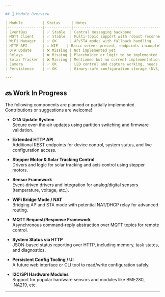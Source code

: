 ```yaml
---

## 🧩 Module Overview

| Module         | Status     | Notes                                             |
|----------------|------------|---------------------------------------------------|
| EventBus       | ✅ Stable  | Central messaging backbone                        |
| MQTT Client    | ✅ Stable  | Multi-topic support with robust reconnection      |
| WiFi Manager   | ✅ OK      | AP/STA modes with fallback handling               |
| HTTP API       | ⚠️ WIP    | Basic server present, endpoints incomplete        |
| OTA Update     | ❌ Missing | Not implemented yet                               |
| Relays         | ❌ Missing | Placeholder or logic to be implemented            |
| Solar Tracker  | ❌ Missing | Mentioned but no current implementation           |
| Camera         | ✅ OK      | LED control and capture working, needs extension |
| Persistence    | ✅ OK      | Binary-safe configuration storage (NVS, FS)       |

---
```


## 🔜 Work In Progress

The following components are planned or partially implemented. Contributions or suggestions are welcome!

- **OTA Update System**  
  Secure over-the-air updates using partition switching and firmware validation.

- **Extended HTTP API**  
  Additional REST endpoints for device control, system status, and live configuration access.

- **Stepper Motor & Solar Tracking Control**  
  Drivers and logic for solar tracking and axis control using stepper motors.

- **Sensor Framework**  
  Event-driven drivers and integration for analog/digital sensors (temperature, voltage, etc.).

- **WiFi Bridge Mode / NAT**  
  Bridging AP and STA mode with potential NAT/DHCP relay for advanced routing.

- **MQTT Request/Response Framework**  
  Asynchronous command-reply abstraction over MQTT topics for remote control.

- **System Status via HTTP**  
  JSON-based status reporting over HTTP, including memory, task states, and diagnostics.

- **Persistent Config Tooling / UI**  
  A future web interface or CLI tool to read/write configuration safely.

- **I2C/SPI Hardware Modules**  
  Support for popular hardware sensors and modules like BME280, INA219, etc.

---
